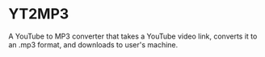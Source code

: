 # YT2MP3
A YouTube to MP3 converter that takes a YouTube video link, converts it to an .mp3 format, and downloads to user's machine.

